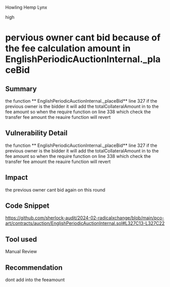 Howling Hemp Lynx

high

# pervious owner cant bid  because of the fee calculation amount in EnglishPeriodicAuctionInternal._placeBid

## Summary
 the function ** EnglishPeriodicAuctionInternal._placeBid**  line  327 if the previous owner is the bidder it will  add the totalCollateralAmount in to the fee amount so when the require function on line  338 which check the transfer fee amount the reauire function will revert 
## Vulnerability Detail
the function ** EnglishPeriodicAuctionInternal._placeBid**  line  327 if the previous owner is the bidder it will  add the totalCollateralAmount in to the fee amount so when the require function on line  338 which check the transfer fee amount the reauire function will revert 
## Impact
 the previous owner cant bid again on this round 
## Code Snippet
https://github.com/sherlock-audit/2024-02-radicalxchange/blob/main/pco-art/contracts/auction/EnglishPeriodicAuctionInternal.sol#L327C13-L327C22
## Tool used

Manual Review

## Recommendation
dont add into the feeamount 
